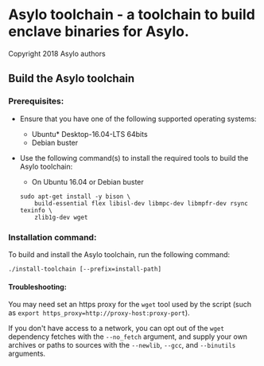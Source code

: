 # Asylo toolchain - a toolchain to build enclave binaries for Asylo.

Copyright 2018 Asylo authors

## Build the Asylo toolchain

### Prerequisites:

-   Ensure that you have one of the following supported operating systems:

    *   Ubuntu\* Desktop-16.04-LTS 64bits
    *   Debian buster

-   Use the following command(s) to install the required tools to build the
    Asylo toolchain:

    *   On Ubuntu 16.04 or Debian buster

    ```shell
    sudo apt-get install -y bison \
        build-essential flex libisl-dev libmpc-dev libmpfr-dev rsync texinfo \
        zlib1g-dev wget
    ```

### Installation command:

To build and install the Asylo toolchain, run the following command:

`./install-toolchain [--prefix=install-path]`

#### Troubleshooting:

You may need set an https proxy for the `wget` tool used by the script (such as
`export https_proxy=http://proxy-host:proxy-port`).

If you don't have access to a network, you can opt out of the `wget` dependency
fetches with the `--no_fetch` argument, and supply your own archives or paths to
sources with the `--newlib`, `--gcc`, and `--binutils` arguments.
